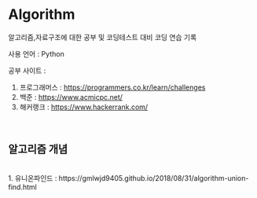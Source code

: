 # Algorithm

알고리즘,자료구조에 대한 공부 및 코딩테스트 대비 코딩 연습 기록

사용 언어 : Python

공부 사이트 :
1) 프로그래머스 : https://programmers.co.kr/learn/challenges
2) 백준 : https://www.acmicpc.net/
3) 해커랭크 : https://www.hackerrank.com/

<br>

## 알고리즘 개념
<br>
1. 유니온파인드 : https://gmlwjd9405.github.io/2018/08/31/algorithm-union-find.html
